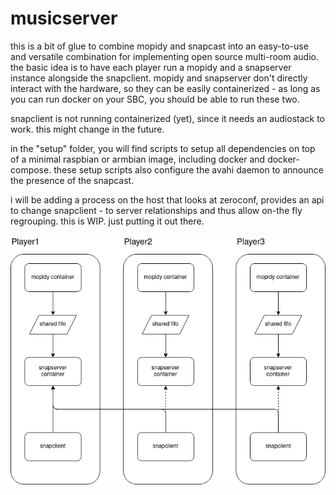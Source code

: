 # musicserver

this is a bit of glue to combine mopidy and snapcast into an easy-to-use and versatile combination for implementing open source multi-room audio. the basic idea is to have each player run a mopidy and a snapserver instance alongside the snapclient. mopidy and snapserver don't directly interact with the hardware, so they can be easily containerized - as long as you can run docker on your SBC, you should be able to run these two. 

snapclient is not running containerized (yet), since it needs an audiostack to work. this might change in the future.

in the "setup" folder, you will find scripts to setup all dependencies on top of a minimal raspbian or armbian image, including docker and docker-compose. these setup scripts also configure the avahi daemon to announce the presence of the snapcast.

i will be adding a process on the host that looks at zeroconf, provides an api to change snapclient - to server relationships and thus allow on-the fly regrouping. this is WIP. just putting it out there.



![00-basic-shape](docs/00-basic-shape.png)

